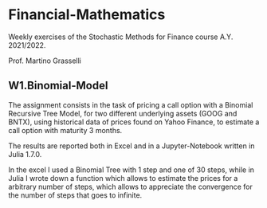 # Financial-Mathematics
Weekly exercises of the Stochastic Methods for Finance course A.Y. 2021/2022.

Prof. Martino Grasselli

## W1.Binomial-Model

The assignment consists in the task of pricing a call option with a Binomial Recursive Tree Model, for two different underlying assets (GOOG and BNTX), using  historical data of prices found on Yahoo Finance, to estimate a call option with maturity 3 months.  

The results are reported both in Excel and in a Jupyter-Notebook written in Julia 1.7.0.

In the excel I used a Binomial Tree with 1 step and one of 30 steps, while in Julia I wrote down a function which allows to estimate the prices for a arbitrary number of steps, which allows to appreciate the convergence for the number of steps that goes to infinite.
